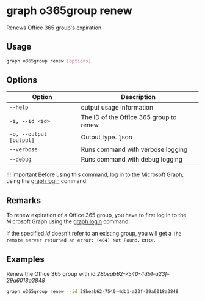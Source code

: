 # graph o365group renew

Renews Office 365 group's expiration

## Usage

```sh
graph o365group renew [options]
```

## Options

Option|Description
------|-----------
`--help`|output usage information
`-i, --id <id>`|The ID of the Office 365 group to renew
`-o, --output [output]`|Output type. `json|text`. Default `text`
`--verbose`|Runs command with verbose logging
`--debug`|Runs command with debug logging

!!! important
    Before using this command, log in to the Microsoft Graph, using the [graph login](../login.md) command.

## Remarks

To renew expiration of a Office 365 group, you have to first log in to the Microsoft Graph using the [graph login](../login.md) command.

If the specified _id_ doesn't refer to an existing group, you will get a `The remote server returned an error: (404) Not Found.` error.

## Examples

Renew the Office 365 group with id _28beab62-7540-4db1-a23f-29a6018a3848_

```sh
graph o365group renew --id 28beab62-7540-4db1-a23f-29a6018a3848
```